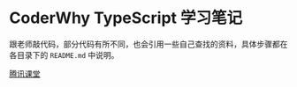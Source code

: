 # CoderWhy TypeScript 学习笔记

跟老师敲代码，部分代码有所不同，也会引用一些自己查找的资料，具体步骤都在各目录下的 `README.md` 中说明。

[腾讯课堂](https://ke.qq.com/course/3453141)